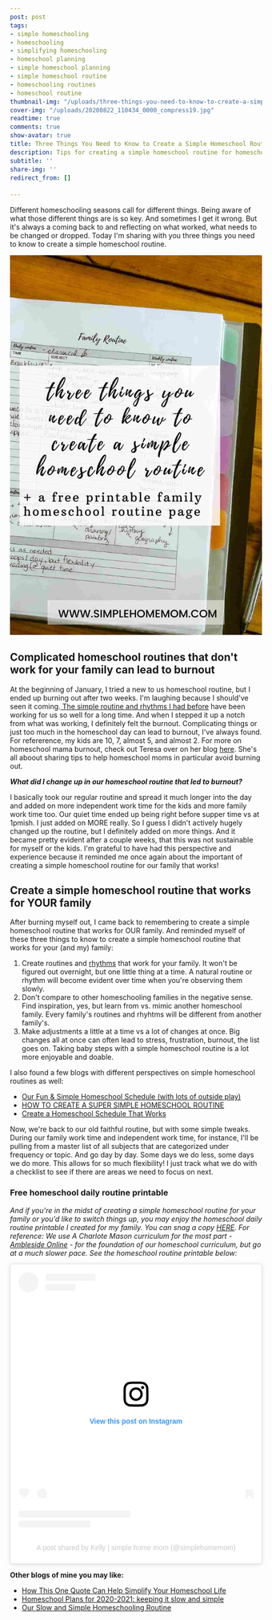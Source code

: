 ```yaml
---
post: post
tags:
- simple homeschooling
- homeschooling
- simplifying homeschooling
- homeschool planning
- simple homeschool planning
- simple homeschool routine
- homeschooling routines
- homeschool routine
thumbnail-img: "/uploads/three-things-you-need-to-know-to-create-a-simple-homeschool-routine-for-your-family.jpg"
cover-img: "/uploads/20200822_110434_0000_compress19.jpg"
readtime: true
comments: true
show-avatar: true
title: Three Things You Need to Know to Create a Simple Homeschool Routine
description: Tips for creating a simple homeschool routine for homeschooling families.
subtitle: ''
share-img: ''
redirect_from: []

---
```

Different homeschooling seasons call for different things. Being aware of what those different things are is so key. And sometimes I get it wrong. But it's always a coming back to and reflecting on what worked, what needs to be changed or dropped. Today I'm sharing with you three things you need to know to create a simple homeschool routine.

![A picture of my homeschool binder.](/uploads/three-things-you-need-to-know-to-create-a-simple-homeschool-routine-for-your-family.jpg "Three things you need to know to create a simple homeschool routine")

## Complicated homeschool routines that don't work for your family can lead to burnout

At the beginning of January, I tried a new to us homeschool routine, but I ended up burning out after two weeks. I'm laughing because I should've seen it coming.[ The simple routine and rhythms I had before](https://www.simplehomemom.com/our-slow-and-simple-homeschooling-routine/) have been working for us so well for a long time. And when I stepped it up a notch from what was working, I definitely felt the burnout. Complicating things or just too much in the homeschool day can lead to burnout, I've always found. For refererence, my kids are 10, 7, almost 5, and almost 2. For more on homeschool mama burnout, check out Teresa over on her blog [here](https://capturingthecharmedlife.com/). She's all aboout sharing tips to help homeschool moms in particular avoid burning out.

**_What did I change up in our homeschool routine that led to burnout?_**

I basically took our regular routine and spread it much longer into the day and added on more independent work time for the kids and more family work time too. Our quiet time ended up being right before supper time vs at 1pmish. I just added on MORE really. So I guess I didn't actively hugely changed up the routine, but I definitely added on more things. And it became pretty evident after a couple weeks, that this was not sustainable for myself or the kids. I'm grateful to have had this perspective and experience because it reminded me once again about the important of creating a simple homeschool routine for our family that works!

## Create a simple homeschool routine that works for YOUR family

After burning myself out, I came back to remembering to create a simple homeschool routine that works for OUR family. And reminded myself of these three things to know to create a simple homeschool routine that works for your (and my) family:

1. Create routines and [rhythms](https://www.oakmeadow.com/homeschool-rhythms/#:\~:text=The%20daily%20rhythm%20could%20be,for%20the%20evening%20and%20reading) that work for your family. It won't be figured out overnight, but one little thing at a time. A natural routine or rhythm will become evident over time when you're observing them slowly.
2. Don't compare to other homeschooling families in the negative sense. Find inspiration, yes, but learn from vs. mimic another homeschool family. Every family's routines and rhyhtms will be different from another family's.
3. Make adjustments a little at a time vs a lot of changes at once. Big changes all at once can often lead to stress, frustration, burnout, the list goes on. Taking baby steps with a simple homeschool routine is a lot more enjoyable and doable.

I also found a few blogs with different perspectives on simple homeschool routines as well:

* [Our Fun & Simple Homeschool Schedule (with lots of outside play)](https://www.localpassportfamily.com/2020/03/our-fun-simple-homeschool-schedule-with-lots-of-outside-play.html)
* [HOW TO CREATE A SUPER SIMPLE HOMESCHOOL ROUTINE](https://my-little-poppies.com/simple-homeschool-routine/)
* [Create a Homeschool Schedule That Works](https://www.justasimplehome.com/homeschooling/create-a-homeschool-schedule-that-works/)

Now, we're back to our old faithful routine, but with some simple tweaks. During our family work time and independent work time, for instance, I'll be pulling from a master list of all subjects that are categorized under frequency or topic. And go day by day. Some days we do less, some days we do more. This allows for so much flexibility! I just track what we do with a checklist to see if there are areas we need to focus on next.

### Free homeschool daily routine printable

_And if you're in the midst of creating a simple homeschool routine for your family or you'd like to switch things up, you may enjoy the homeschool daily routine printable I created for my family. You can snag a copy_ [_HERE_](https://mailchi.mp/fc7c3a29dc72/simplehomeschoolroutine)_. For reference: We use A Charlote Mason curriculum for the most part -_ [_Ambleside Online_](https://www.amblesideonline.org/) _- for the foundation of our homeschool curriculum, but go at a much slower pace. See the homeschool routine printable below:_

<blockquote class="instagram-media" data-instgrm-permalink="https://www.instagram.com/p/CLHt0__hoFk/?utm_source=ig_embed&amp;utm_campaign=loading" data-instgrm-version="13" style=" background:#FFF; border:0; border-radius:3px; box-shadow:0 0 1px 0 rgba(0,0,0,0.5),0 1px 10px 0 rgba(0,0,0,0.15); margin: 1px; max-width:540px; min-width:326px; padding:0; width:99.375%; width:-webkit-calc(100% - 2px); width:calc(100% - 2px);"><div style="padding:16px;"> <a href="https://www.instagram.com/p/CLHt0__hoFk/?utm_source=ig_embed&amp;utm_campaign=loading" style=" background:#FFFFFF; line-height:0; padding:0 0; text-align:center; text-decoration:none; width:100%;" target="_blank"> <div style=" display: flex; flex-direction: row; align-items: center;"> <div style="background-color: #F4F4F4; border-radius: 50%; flex-grow: 0; height: 40px; margin-right: 14px; width: 40px;"></div> <div style="display: flex; flex-direction: column; flex-grow: 1; justify-content: center;"> <div style=" background-color: #F4F4F4; border-radius: 4px; flex-grow: 0; height: 14px; margin-bottom: 6px; width: 100px;"></div> <div style=" background-color: #F4F4F4; border-radius: 4px; flex-grow: 0; height: 14px; width: 60px;"></div></div></div><div style="padding: 19% 0;"></div> <div style="display:block; height:50px; margin:0 auto 12px; width:50px;"><svg width="50px" height="50px" viewBox="0 0 60 60" version="1.1" xmlns="https://www.w3.org/2000/svg" xmlns:xlink="https://www.w3.org/1999/xlink"><g stroke="none" stroke-width="1" fill="none" fill-rule="evenodd"><g transform="translate(-511.000000, -20.000000)" fill="#000000"><g><path d="M556.869,30.41 C554.814,30.41 553.148,32.076 553.148,34.131 C553.148,36.186 554.814,37.852 556.869,37.852 C558.924,37.852 560.59,36.186 560.59,34.131 C560.59,32.076 558.924,30.41 556.869,30.41 M541,60.657 C535.114,60.657 530.342,55.887 530.342,50 C530.342,44.114 535.114,39.342 541,39.342 C546.887,39.342 551.658,44.114 551.658,50 C551.658,55.887 546.887,60.657 541,60.657 M541,33.886 C532.1,33.886 524.886,41.1 524.886,50 C524.886,58.899 532.1,66.113 541,66.113 C549.9,66.113 557.115,58.899 557.115,50 C557.115,41.1 549.9,33.886 541,33.886 M565.378,62.101 C565.244,65.022 564.756,66.606 564.346,67.663 C563.803,69.06 563.154,70.057 562.106,71.106 C561.058,72.155 560.06,72.803 558.662,73.347 C557.607,73.757 556.021,74.244 553.102,74.378 C549.944,74.521 548.997,74.552 541,74.552 C533.003,74.552 532.056,74.521 528.898,74.378 C525.979,74.244 524.393,73.757 523.338,73.347 C521.94,72.803 520.942,72.155 519.894,71.106 C518.846,70.057 518.197,69.06 517.654,67.663 C517.244,66.606 516.755,65.022 516.623,62.101 C516.479,58.943 516.448,57.996 516.448,50 C516.448,42.003 516.479,41.056 516.623,37.899 C516.755,34.978 517.244,33.391 517.654,32.338 C518.197,30.938 518.846,29.942 519.894,28.894 C520.942,27.846 521.94,27.196 523.338,26.654 C524.393,26.244 525.979,25.756 528.898,25.623 C532.057,25.479 533.004,25.448 541,25.448 C548.997,25.448 549.943,25.479 553.102,25.623 C556.021,25.756 557.607,26.244 558.662,26.654 C560.06,27.196 561.058,27.846 562.106,28.894 C563.154,29.942 563.803,30.938 564.346,32.338 C564.756,33.391 565.244,34.978 565.378,37.899 C565.522,41.056 565.552,42.003 565.552,50 C565.552,57.996 565.522,58.943 565.378,62.101 M570.82,37.631 C570.674,34.438 570.167,32.258 569.425,30.349 C568.659,28.377 567.633,26.702 565.965,25.035 C564.297,23.368 562.623,22.342 560.652,21.575 C558.743,20.834 556.562,20.326 553.369,20.18 C550.169,20.033 549.148,20 541,20 C532.853,20 531.831,20.033 528.631,20.18 C525.438,20.326 523.257,20.834 521.349,21.575 C519.376,22.342 517.703,23.368 516.035,25.035 C514.368,26.702 513.342,28.377 512.574,30.349 C511.834,32.258 511.326,34.438 511.181,37.631 C511.035,40.831 511,41.851 511,50 C511,58.147 511.035,59.17 511.181,62.369 C511.326,65.562 511.834,67.743 512.574,69.651 C513.342,71.625 514.368,73.296 516.035,74.965 C517.703,76.634 519.376,77.658 521.349,78.425 C523.257,79.167 525.438,79.673 528.631,79.82 C531.831,79.965 532.853,80.001 541,80.001 C549.148,80.001 550.169,79.965 553.369,79.82 C556.562,79.673 558.743,79.167 560.652,78.425 C562.623,77.658 564.297,76.634 565.965,74.965 C567.633,73.296 568.659,71.625 569.425,69.651 C570.167,67.743 570.674,65.562 570.82,62.369 C570.966,59.17 571,58.147 571,50 C571,41.851 570.966,40.831 570.82,37.631"></path></g></g></g></svg></div><div style="padding-top: 8px;"> <div style=" color:#3897f0; font-family:Arial,sans-serif; font-size:14px; font-style:normal; font-weight:550; line-height:18px;"> View this post on Instagram</div></div><div style="padding: 12.5% 0;"></div> <div style="display: flex; flex-direction: row; margin-bottom: 14px; align-items: center;"><div> <div style="background-color: #F4F4F4; border-radius: 50%; height: 12.5px; width: 12.5px; transform: translateX(0px) translateY(7px);"></div> <div style="background-color: #F4F4F4; height: 12.5px; transform: rotate(-45deg) translateX(3px) translateY(1px); width: 12.5px; flex-grow: 0; margin-right: 14px; margin-left: 2px;"></div> <div style="background-color: #F4F4F4; border-radius: 50%; height: 12.5px; width: 12.5px; transform: translateX(9px) translateY(-18px);"></div></div><div style="margin-left: 8px;"> <div style=" background-color: #F4F4F4; border-radius: 50%; flex-grow: 0; height: 20px; width: 20px;"></div> <div style=" width: 0; height: 0; border-top: 2px solid transparent; border-left: 6px solid #f4f4f4; border-bottom: 2px solid transparent; transform: translateX(16px) translateY(-4px) rotate(30deg)"></div></div><div style="margin-left: auto;"> <div style=" width: 0px; border-top: 8px solid #F4F4F4; border-right: 8px solid transparent; transform: translateY(16px);"></div> <div style=" background-color: #F4F4F4; flex-grow: 0; height: 12px; width: 16px; transform: translateY(-4px);"></div> <div style=" width: 0; height: 0; border-top: 8px solid #F4F4F4; border-left: 8px solid transparent; transform: translateY(-4px) translateX(8px);"></div></div></div> <div style="display: flex; flex-direction: column; flex-grow: 1; justify-content: center; margin-bottom: 24px;"> <div style=" background-color: #F4F4F4; border-radius: 4px; flex-grow: 0; height: 14px; margin-bottom: 6px; width: 224px;"></div> <div style=" background-color: #F4F4F4; border-radius: 4px; flex-grow: 0; height: 14px; width: 144px;"></div></div></a><p style=" color:#c9c8cd; font-family:Arial,sans-serif; font-size:14px; line-height:17px; margin-bottom:0; margin-top:8px; overflow:hidden; padding:8px 0 7px; text-align:center; text-overflow:ellipsis; white-space:nowrap;"><a href="https://www.instagram.com/p/CLHt0__hoFk/?utm_source=ig_embed&amp;utm_campaign=loading" style=" color:#c9c8cd; font-family:Arial,sans-serif; font-size:14px; font-style:normal; font-weight:normal; line-height:17px; text-decoration:none;" target="_blank">A post shared by Kelly | simple home mom (@simplehomemom)</a></p></div></blockquote> <script async src="//www.instagram.com/embed.js"></script>

**Other blogs of mine you may like:**

* [How This One Quote Can Help Simplify Your Homeschool Life](https://www.simplehomemom.com/how-this-one-quote-can-help-simplify-your-homeschool-life/)
* [Homeschool Plans for 2020-2021: keeping it slow and simple](https://www.simplehomemom.com/homeschool-plans/)
* [Our Slow and Simple Homeschooling Routine](https://www.simplehomemom.com/our-slow-and-simple-homeschooling-routine/)